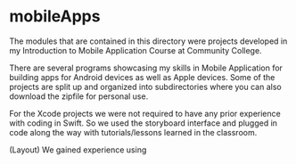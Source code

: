# mobileApps
The modules that are contained in this directory were projects developed in my Introduction to Mobile Application Course at Community College.

There are several programs showcasing my skills in Mobile Application for building apps for Android devices as well as Apple devices.
Some of the projects are split up and organized into subdirectories where you can also download the zipfile for personal use.

For the Xcode projects we were not required to have any prior experience with coding in Swift. 
So we used the storyboard interface and plugged in code along the way with tutorials/lessons learned in the classroom. 

(Layout)
We gained experience using 
